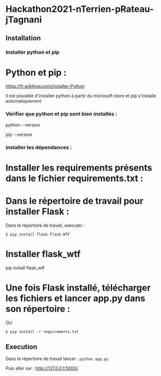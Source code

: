 # Hackathon2021-nTerrien-pRateau-jTagnani

## Installation
### Installer python et pip

# Python et pip :

https://fr.wikihow.com/installer-Python

Il est possible d'installer python à partir du microsoft store et pip s'installe automatiquement

### Vérifier que python et pip sont bien installés :

python --version

pip --version


###  installer les dépendances :

# Installer les requirements présents dans le fichier requirements.txt :

# Dans le répertoire de travail pour installer Flask :

Dans le répertoire de travail, executer :

```$ pip install flask Flask-WTF```

# Installer flask_wtf

pip install flask_wtf

# Une fois Flask installé, télécharger les fichiers et lancer app.py dans son répertoire :

OU

```$ pip install -r requirements.txt```

## Execution

Dans le répertoire de travail lancer :
```python app.py```

Puis aller sur : http://127.0.0.1:5000/

